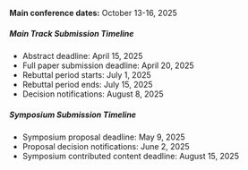 
 **Main conference dates:** October 13-16, 2025

##### **Main Track Submission Timeline**

- Abstract deadline: April 15, 2025
- Full paper submission deadline: April 20, 2025
- Rebuttal period starts: July 1, 2025
- Rebuttal period ends: July 15, 2025
- Decision notifications: August 8, 2025

##### **Symposium Submission Timeline**

- Symposium proposal deadline: May 9, 2025
- Proposal decision notifications: June 2, 2025
- Symposium contributed content deadline: August 15, 2025
